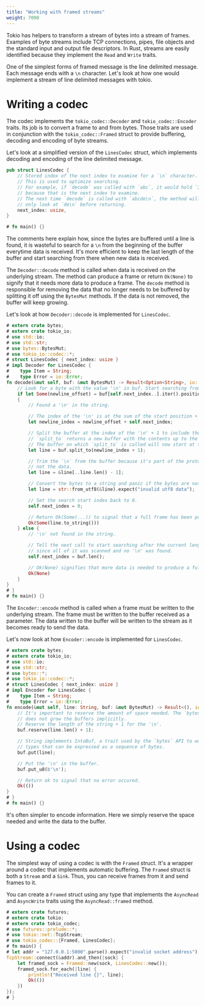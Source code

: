 ```yaml
---
title: "Working with framed streams"
weight: 7090
---
```


Tokio has helpers to transform a stream of bytes into a stream of frames. Examples
of byte streams include TCP connections, pipes, file objects and the standard
input and output file descriptors. In Rust, streams are easily identified
because they implement the `Read` and `Write` traits.

One of the simplest forms of framed message is the line delimited message.
Each message ends with a `\n` character. Let's look at how one would implement
a stream of line delimited messages with tokio.

# Writing a codec

The codec implements the `tokio_codec::Decoder` and
`tokio_codec::Encoder` traits. Its job is to convert a frame to and from
bytes. Those traits are used in conjunction with the `tokio_codec::Framed`
struct to provide buffering, decoding and encoding of byte streams.

Let's look at a simplified version of the `LinesCodec` struct, which implements
decoding and encoding of the line delimited message.

```rust
pub struct LinesCodec {
    // Stored index of the next index to examine for a `\n` character.
    // This is used to optimize searching.
    // For example, if `decode` was called with `abc`, it would hold `3`,
    // because that is the next index to examine.
    // The next time `decode` is called with `abcde\n`, the method will
    // only look at `de\n` before returning.
    next_index: usize,
}

# fn main() {}
```

The comments here explain how, since the bytes are buffered until a line is
found, it is wasteful to search for a `\n` from the beginning of the buffer
everytime data is received. It's more efficient to keep the last length of
the buffer and start searching from there when new data is received.

The `Decoder::decode` method is called when data is received on the underlying
stream. The method can produce a frame or return `Ok(None)` to signify that
it needs more data to produce a frame. The `decode` method is responsible
for removing the data that no longer needs to be buffered by splitting it off
using the `BytesMut` methods. If the data is not removed, the buffer will
keep growing.

Let's look at how `Decoder::decode` is implemented for `LinesCodec`.

```rust
# extern crate bytes;
# extern crate tokio_io;
# use std::io;
# use std::str;
# use bytes::BytesMut;
# use tokio_io::codec::*;
# struct LinesCodec { next_index: usize }
# impl Decoder for LinesCodec {
#    type Item = String;
#    type Error = io::Error;
fn decode(&mut self, buf: &mut BytesMut) -> Result<Option<String>, io::Error> {
    // Look for a byte with the value '\n' in buf. Start searching from the search start index.
    if let Some(newline_offset) = buf[self.next_index..].iter().position(|b| *b == b'\n')
    {
        // Found a '\n' in the string.

        // The index of the '\n' is at the sum of the start position + the offset found.
        let newline_index = newline_offset + self.next_index;

        // Split the buffer at the index of the '\n' + 1 to include the '\n'.
        // `split_to` returns a new buffer with the contents up to the index.
        // The buffer on which `split_to` is called will now start at this index.
        let line = buf.split_to(newline_index + 1);

        // Trim the `\n` from the buffer because it's part of the protocol,
        // not the data.
        let line = &line[..line.len() - 1];

        // Convert the bytes to a string and panic if the bytes are not valid utf-8.
        let line = str::from_utf8(&line).expect("invalid utf8 data");

        // Set the search start index back to 0.
        self.next_index = 0;

        // Return Ok(Some(...)) to signal that a full frame has been produced.
        Ok(Some(line.to_string()))
    } else {
        // '\n' not found in the string.

        // Tell the next call to start searching after the current length of the buffer
        // since all of it was scanned and no '\n' was found.
        self.next_index = buf.len();

        // Ok(None) signifies that more data is needed to produce a full frame.
        Ok(None)
    }
}
# }
# fn main() {}
```

The `Encoder::encode` method is called when a frame must be written to the
underlying stream. The frame must be written to the buffer received as a
parameter. The data written to the buffer will be written to the
stream as it becomes ready to send the data.

Let's now look at how `Encoder::encode` is implemented for `LinesCodec`.

```rust
# extern crate bytes;
# extern crate tokio_io;
# use std::io;
# use std::str;
# use bytes::*;
# use tokio_io::codec::*;
# struct LinesCodec { next_index: usize }
# impl Encoder for LinesCodec {
#    type Item = String;
#    type Error = io::Error;
fn encode(&mut self, line: String, buf: &mut BytesMut) -> Result<(), io::Error> {
    // It's important to reserve the amount of space needed. The `bytes` API
    // does not grow the buffers implicitly.
    // Reserve the length of the string + 1 for the '\n'.
    buf.reserve(line.len() + 1);

    // String implements IntoBuf, a trait used by the `bytes` API to work with
    // types that can be expressed as a sequence of bytes.
    buf.put(line);

    // Put the '\n' in the buffer.
    buf.put_u8(b'\n');

    // Return ok to signal that no error occured.
    Ok(())
}
# }
# fn main() {}
```

It's often simpler to encode information. Here we simply reserve the space
needed and write the data to the buffer.

# Using a codec
The simplest way of using a codec is with the `Framed` struct. It's a wrapper
around a codec that implements automatic buffering. The `Framed` struct is both
a `Stream` and a `Sink`. Thus, you can receive frames from it and send frames
to it.

You can create a `Framed` struct using any type that implements the `AsyncRead`
and `AsyncWrite` traits using the `AsyncRead::framed` method.

```rust
# extern crate futures;
# extern crate tokio;
# extern crate tokio_codec;
# use futures::prelude::*;
# use tokio::net::TcpStream;
# use tokio_codec::{Framed, LinesCodec};
# fn main() {
# let addr = "127.0.0.1:5000".parse().expect("invalid socket address");
TcpStream::connect(&addr).and_then(|sock| {
    let framed_sock = Framed::new(sock, LinesCodec::new());
    framed_sock.for_each(|line| {
        println!("Received line {}", line);
        Ok(())
    })
});
# }
```
